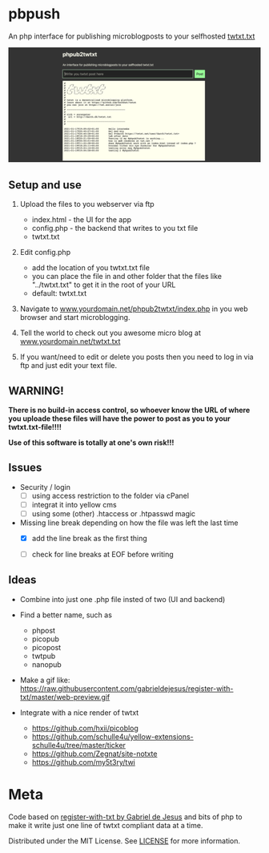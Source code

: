 # pbpush

An php interface for publishing microblogposts to your selfhosted [twtxt.txt](https://github.com/buckket/twtxt)

![Screenshot](screenshot.png)

## Setup and use

1. Upload the files to you webserver via ftp
	- index.html - the UI for the app
	- config.php - the backend that writes to you txt file
	- twtxt.txt

2. Edit config.php
	- add the location of you twtxt.txt file
	- you can place the file in and other folder that the files like "../twtxt.txt" to get it in the root of your URL
	- default: twtxt.txt
	
3. Navigate to www.yourdomain.net/phpub2twtxt/index.php in you web browser and start microblogging.

4. Tell the world to check out you awesome micro blog at www.yourdomain.net/twtxt.txt

5. If you want/need to edit or delete you posts then you need to log in via ftp and just edit your text file.

## WARNING!
**There is no build-in access control, so whoever know the URL of where you uploade these files will have the power to post as you to your twtxt.txt-file!!!!**

**Use of this software is totally at one's own risk!!!**

## Issues

* Security / login
	- [ ] using access restriction to the folder via cPanel
	- [ ] integrat it into yellow cms
	- [ ] using some (other) .htaccess or .htpasswd magic

* Missing line break depending on how the file was left the last time
	- [x] add the line break as the first thing
	- [ ] check for line breaks at EOF before writing


## Ideas

* Combine into just one .php file insted of two (UI and backend)

* Find a better name, such as
	- phpost
	- picopub
	- picopost
	- twtpub	
	- nanopub

* Make a gif like: https://raw.githubusercontent.com/gabrieldejesus/register-with-txt/master/web-preview.gif
	
* Integrate with a nice render of twtxt
	- https://github.com/hxii/picoblog
	- https://github.com/schulle4u/yellow-extensions-schulle4u/tree/master/ticker
	- https://github.com/Zegnat/site-notxte
	- https://github.com/my5t3ry/twi

# Meta
Code based on [register-with-txt by Gabriel de Jesus](https://github.com/gabrieldejesus/register-with-txt)
and bits of php to make it write just one line of twtxt compliant data at a time.

Distributed under the MIT License. See [LICENSE](LICENSE) for more information.
